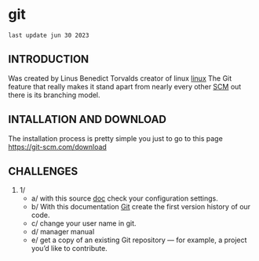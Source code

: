 # git
`last update jun 30 2023`
## INTRODUCTION
  Was created by Linus Benedict Torvalds creator of linux <a href="https://en.wikipedia.org/wiki/History_of_Linux">linux</a>
  The Git feature that really makes it stand apart from nearly every other <a href="https://es.wikipedia.org/wiki/SCM">SCM</a> out there is its branching model.

## INTALLATION AND DOWNLOAD
  The installation process is pretty simple you just to go to this page <a href="https://git-scm.com/download">https://git-scm.com/download</a>

## CHALLENGES
  1. 1/ 
     - a/  with this source <a href="https://git-scm.com/book/en/v2/Getting-Started-First-Time-Git-Setup">doc</a> check your configuration settings.
     - b/  With this documentation <a href="https://git-scm.com/docs/git-init">Git</a> create the first version history of our code.
     - c/ change your user name in git.
     - d/ manager manual
     - e/ get a copy of an existing Git repository — for example, a project you’d like to
contribute.
